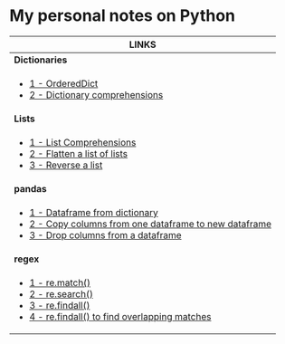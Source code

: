 # My personal notes on Python

|LINKS|
|------|
|**Dictionaries**|
|<ul><li>[1 - OrderedDict](https://github.com/ppai22/my-notes/blob/master/Notes/Dictionaries.md#1---ordereddict)</li><li>[2 - Dictionary comprehensions](https://github.com/ppai22/my-notes/blob/master/Notes/Dictionaries.md#2---dictionary-comprehensions)</li></ul>|
|**Lists**|
|<ul><li>[1 - List Comprehensions](https://github.com/ppai22/my-notes/blob/master/Notes/Lists.md#1---list-comprehensions)</li><li>[2 - Flatten a list of lists](https://github.com/ppai22/my-notes/blob/master/Notes/Lists.md#2---flatten-a-list-of-lists)</li><li>[3 - Reverse a list](https://github.com/ppai22/my-notes/blob/master/Notes/Lists.md#3---reverse-a-list)</li></ul>|
|**pandas**|
|<ul><li>[1 - Dataframe from dictionary](https://github.com/ppai22/my-notes/blob/master/Notes/pandas.md#1---dataframe-from-dictionary)</li><li>[2 - Copy columns from one dataframe to new dataframe](https://github.com/ppai22/my-notes/blob/master/Notes/pandas.md#2---copy-columns-from-one-dataframe-to-new-dataframe)</li><li>[3 - Drop columns from a dataframe](https://github.com/ppai22/my-notes/blob/master/Notes/pandas.md#3---drop-columns-from-a-dataframe)</li></ul>|
|**regex**|
|<ul><li>[1 - re.match()](https://github.com/ppai22/my-notes/blob/master/Notes/regex.md#1---rematch)</li><li>[2 - re.search()](https://github.com/ppai22/my-notes/blob/master/Notes/regex.md#2---research)</li><li>[3 - re.findall()](https://github.com/ppai22/my-notes/blob/master/Notes/regex.md#3---refindall)</li><li>[4 - re.findall() to find overlapping matches](https://github.com/ppai22/my-notes/blob/master/Notes/regex.md#4---refindall-to-find-overlapping-matches)</li></ul>|
